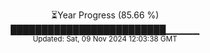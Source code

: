 <p align="center">
⏳Year Progress (85.66 %)<br>
█████████████████████████▁▁▁▁▁ <br>
<sub>Updated: Sat, 09 Nov 2024 12:03:38 GMT</sub>
</p>

